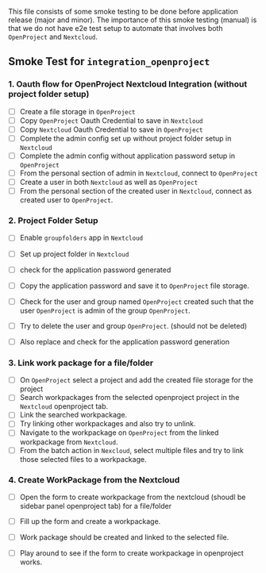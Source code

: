 This file consists of some smoke testing to be done before application release (major and minor).
The importance of this smoke testing (manual) is that we do not have e2e test setup to automate that involves both `OpenProject` and `Nextcloud`.

## Smoke Test for `integration_openproject`
### 1. Oauth flow for OpenProject Nextcloud Integration (without project folder setup)

- [ ] Create a file storage in `OpenProject`
- [ ] Copy `OpenProject` Oauth Credential to save in `Nextcloud`
- [ ] Copy `Nextcloud` Oauth Credential to save in `OpenProject`
- [ ] Complete the admin config set up without project folder setup in `Nextcloud`
- [ ] Complete the admin config without application password setup in `OpenProject`
- [ ] From the personal section of admin in `Nextcloud`, connect to `OpenProject`
- [ ] Create a user in both `Nextcloud` as well as `OpenProject`
- [ ] From the personal section of the created user in `Nextcloud`, connect as created user to `OpenProject`.

### 2. Project Folder Setup

- [ ] Enable `groupfolders` app in `Nextcloud`
- [ ] Set up project folder in `Nextcloud`
- [ ] check for the application password generated
- [ ] Copy the application password and save it to `OpenProject` file storage.
- [ ] Check for the user and group named `OpenProject` created such that the user `OpenProject` is admin of the group `OpenProject`.
- [ ] Try to delete the user and group `OpenProject`. (should not be deleted)
- [ ] Also replace and check for the application password generation


### 3. Link work package for a file/folder

- [ ] On `OpenProject` select a project and add the created file storage for the project
- [ ] Search workpackages from the selected openproject project in the `Nextcloud` openproject tab.
- [ ] Link the searched workpackage.
- [ ] Try linking other workpackages and also try to unlink.
- [ ] Navigate to the workpackage on `OpenProject` from the linked workpackage from `Nextcloud`.
- [ ] From the batch action in `Nexcloud`, select multiple files and try to link those selected files to a workpackage. 

### 4. Create WorkPackage from the Nextcloud

- [ ] Open the form to create workpackage from the nextcloud (shoudl be sidebar panel openproject tab) for a file/folder
- [ ] Fill up the form and create a workpackage.
- [ ] Work package should be created and linked to the selected file.
- [ ] Play around to see if the form to create workpackage in openproject works.


